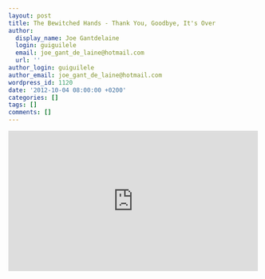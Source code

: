 ```yaml
---
layout: post
title: The Bewitched Hands - Thank You, Goodbye, It's Over
author:
  display_name: Joe Gantdelaine
  login: guiguilele
  email: joe_gant_de_laine@hotmail.com
  url: ''
author_login: guiguilele
author_email: joe_gant_de_laine@hotmail.com
wordpress_id: 1120
date: '2012-10-04 08:00:00 +0200'
categories: []
tags: []
comments: []
---
```

<iframe width="500" height="281" src="http://www.youtube.com/embed/qCTJQxjETo4" frameborder="0" allowfullscreen></iframe>
